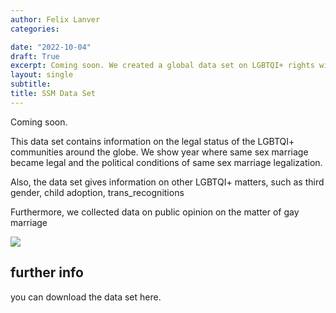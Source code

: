 ```yaml
---
author: Felix Lanver
categories: 

date: "2022-10-04"
draft: True
excerpt: Coming soon. We created a global data set on LGBTQI+ rights with my colleague Mara Junge
layout: single
subtitle: 
title: SSM Data Set 
---
```


Coming soon.

This data set contains information on the legal status of the LGBTQI+ communities around the globe.
We show year where same sex marriage became legal and the political conditions of same sex marriage legalization.

Also, the data set gives information on other LGBTQI+ matters, such as third gender, child adoption, trans_recognitions

Furthermore, we collected data on public opinion on the matter of gay marriage

![](uwe-johnson-1974.jpeg)

## further info

you can download the data set here.


